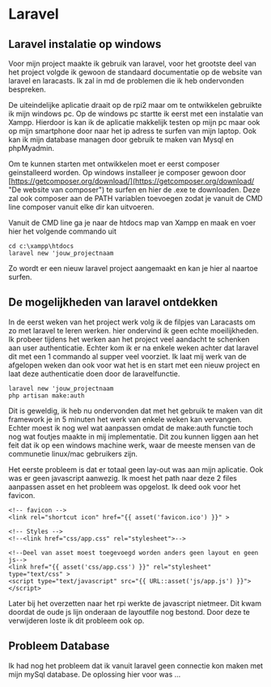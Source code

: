 # Laravel #


## Laravel instalatie op windows ##

Voor mijn project maakte ik gebruik van laravel, voor het grootste deel van het project volgde ik gewoon de standaard documentatie op de website van laravel en laracasts. Ik zal in md de problemen die ik heb ondervonden bespreken.

De uiteindelijke aplicatie draait op de rpi2 maar om te ontwikkelen gebruikte ik mijn windows pc. Op de windows pc startte ik eerst met een instalatie van Xampp. Hierdoor is kan ik de aplicatie makkelijk testen op mijn pc maar ook op mijn smartphone door naar het ip adress te surfen van mijn laptop. Ook kan ik mijn database managen door gebruik te maken van Mysql en phpMyadmin.

Om te kunnen starten met ontwikkelen moet er eerst composer geinstalleerd worden.
Op windows installeer je composer gewoon door [https://getcomposer.org/download/](https://getcomposer.org/download/ "De website van composer") te surfen en hier de .exe te downloaden. Deze zal ook composer aan de PATH variablen toevoegen zodat je vanuit de CMD line composer vanuit elke dir kan uitvoeren.

Vanuit de CMD line ga je naar de htdocs map van Xampp en maak en voer hier het volgende commando uit


	cd c:\xampp\htdocs
	laravel new 'jouw_projectnaam

Zo wordt er een nieuw laravel project aangemaakt en kan je hier al naartoe surfen.

## De mogelijkheden van laravel ontdekken ##

In de eerst weken van het project werk volg ik de filpjes van Laracasts om zo met laravel te leren werken. hier ondervind ik geen echte moeilijkheden. Ik probeer tijdens het werken aan het project veel aandacht te schenken aan user authenticatie. Echter kom ik er na enkele weken achter dat laravel dit met een 1 commando al supper veel voorziet. Ik laat mij werk van de afgelopen weken dan ook voor wat het is en start met een nieuw project en laat deze authenticatie doen door de laravelfunctie.

	laravel new 'jouw_projectnaam
	php artisan make:auth

Dit is geweldig, ik heb nu ondervonden dat met het gebruik te maken van dit framework je in 5 minuten het werk van enkele weken kan vervangen. Echter moest ik nog wel wat aanpassen omdat de make:auth functie toch nog wat foutjes maakte in mij implementatie. Dit zou kunnen liggen aan het feit dat ik op een windows machine werk, waar de meeste mensen van de communetie linux/mac gebruikers zijn.

Het eerste probleem is dat er totaal geen lay-out was aan mijn aplicatie. Ook was er geen javascript aanwezig. Ik moest het path naar deze 2 files aanpassen asset en het probleem was opgelost. Ik deed ook voor het favicon.

	
    <!-- favicon -->
    <link rel="shortcut icon" href="{{ asset('favicon.ico') }}" >

    <!-- Styles -->
    <!--<link href="css/app.css" rel="stylesheet">-->

    <!--Deel van asset moest toegevoegd worden anders geen layout en geen js-->
    <link href="{{ asset('css/app.css') }}" rel="stylesheet" type="text/css" >    
    <script type="text/javascript" src="{{ URL::asset('js/app.js') }}"></script>


Later bij het overzetten naar het rpi werkte de javascript nietmeer. Dit kwam doordat de oude js lijn onderaan de layoutfile nog bestond. Door deze te verwijderen loste ik dit probleem ook op.

## Probleem Database ##

Ik had nog het probleem dat ik vanuit laravel geen connectie kon maken met mijn mySql database. De oplossing hier voor was ...

